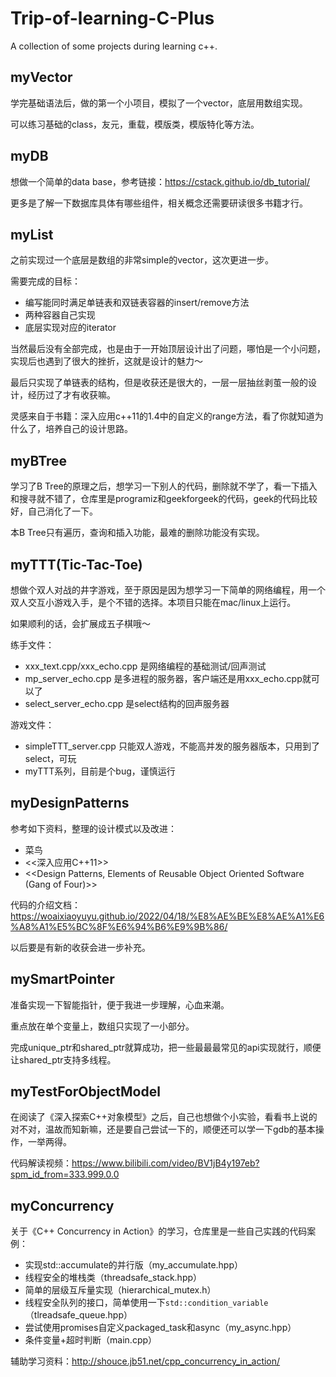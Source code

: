 # Trip-of-learning-C-Plus
A collection of some projects during learning c++.

## myVector

学完基础语法后，做的第一个小项目，模拟了一个vector，底层用数组实现。

可以练习基础的class，友元，重载，模版类，模版特化等方法。

## myDB

想做一个简单的data base，参考链接：https://cstack.github.io/db_tutorial/

更多是了解一下数据库具体有哪些组件，相关概念还需要研读很多书籍才行。

## myList

之前实现过一个底层是数组的非常simple的vector，这次更进一步。

需要完成的目标：

- 编写能同时满足单链表和双链表容器的insert/remove方法
- 两种容器自己实现
- 底层实现对应的iterator

当然最后没有全部完成，也是由于一开始顶层设计出了问题，哪怕是一个小问题，实现后也遇到了很大的挫折，这就是设计的魅力～

最后只实现了单链表的结构，但是收获还是很大的，一层一层抽丝剥茧一般的设计，经历过了才有收获嘛。

灵感来自于书籍：深入应用c++11的1.4中的自定义的range方法，看了你就知道为什么了，培养自己的设计思路。

## myBTree

学习了B Tree的原理之后，想学习一下别人的代码，删除就不学了，看一下插入和搜寻就不错了，仓库里是programiz和geekforgeek的代码，geek的代码比较好，自己消化了一下。

本B Tree只有遍历，查询和插入功能，最难的删除功能没有实现。

## myTTT(Tic-Tac-Toe)

想做个双人对战的井字游戏，至于原因是因为想学习一下简单的网络编程，用一个双人交互小游戏入手，是个不错的选择。本项目只能在mac/linux上运行。

如果顺利的话，会扩展成五子棋哦～

练手文件：

- xxx_text.cpp/xxx_echo.cpp 是网络编程的基础测试/回声测试
- mp_server_echo.cpp 是多进程的服务器，客户端还是用xxx_echo.cpp就可以了
- select_server_echo.cpp 是select结构的回声服务器

游戏文件：

- simpleTTT_server.cpp 只能双人游戏，不能高并发的服务器版本，只用到了select，可玩
- myTTT系列，目前是个bug，谨慎运行

## myDesignPatterns

参考如下资料，整理的设计模式以及改进：

- 菜鸟
- <<深入应用C++11>>
- <<Design Patterns, Elements of Reusable Object Oriented Software (Gang of Four)>>

代码的介绍文档：https://woaixiaoyuyu.github.io/2022/04/18/%E8%AE%BE%E8%AE%A1%E6%A8%A1%E5%BC%8F%E6%94%B6%E9%9B%86/

以后要是有新的收获会进一步补充。

## mySmartPointer

准备实现一下智能指针，便于我进一步理解，心血来潮。

重点放在单个变量上，数组只实现了一小部分。

完成unique_ptr和shared_ptr就算成功，把一些最最最常见的api实现就行，顺便让shared_ptr支持多线程。

## myTestForObjectModel

在阅读了《深入探索C++对象模型》之后，自己也想做个小实验，看看书上说的对不对，温故而知新嘛，还是要自己尝试一下的，顺便还可以学一下gdb的基本操作，一举两得。

代码解读视频：https://www.bilibili.com/video/BV1jB4y197eb?spm_id_from=333.999.0.0

## myConcurrency

关于《C++ Concurrency in Action》的学习，仓库里是一些自己实践的代码案例：

- 实现std::accumulate的并行版（my_accumulate.hpp）
- 线程安全的堆栈类（threadsafe_stack.hpp）
- 简单的层级互斥量实现（hierarchical_mutex.h）
- 线程安全队列的接口，简单使用一下`std::condition_variable`（tlreadsafe_queue.hpp）
- 尝试使用promises自定义packaged_task和async（my_async.hpp）
- 条件变量+超时判断（main.cpp）

辅助学习资料：http://shouce.jb51.net/cpp_concurrency_in_action/
